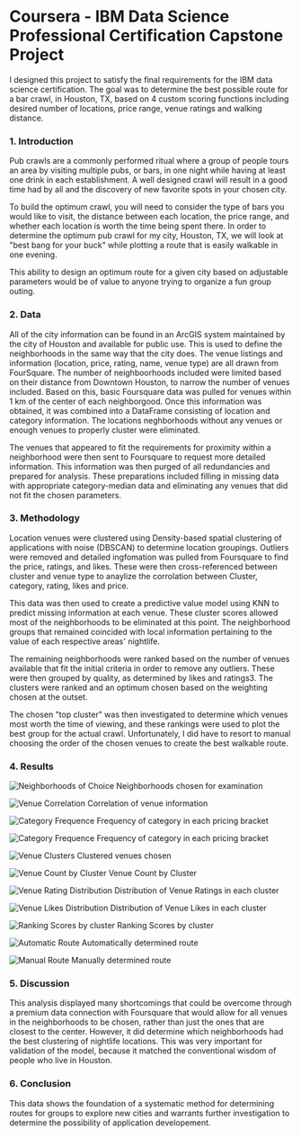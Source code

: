 # Coursera - IBM Data Science Professional Certification Capstone Project
I designed this project to satisfy the final requirements for the IBM data science certification. The goal was to determine the best possible route for a bar crawl, in Houston, TX, based on 4 custom scoring functions including desired number of locations, price range, venue ratings and walking distance.

### 1. Introduction
Pub crawls are a commonly performed ritual where a group of people tours an area by visiting multiple pubs, or bars, in one night while having at least one drink in each establishment. A well designed crawl will result in a good time had by all and the discovery of new favorite spots in your chosen city.

To build the optimum crawl, you will need to consider the type of bars you would like to visit, the distance between each location, the price range, and whether each location is worth the time being spent there. In order to determine the optimum pub crawl for my city, Houston, TX, we will look at "best bang for your buck" while plotting a route that is easily walkable in one evening.

This ability to design an optimum route for a given city based on adjustable parameters would be of value to anyone trying to organize a fun group outing.

### 2. Data
All of the city information can be found in an ArcGIS system maintained by the city of Houston and available for public use. This is used to define the neighborhoods in the same way that the city does. The venue listings and information (location, price, rating, name, venue type) are all drawn from FourSquare. The number of neighboorhoods included were limited based on their distance from Downtown Houston, to narrow the number of venues included. Based on this, basic Foursquare data was pulled for venues within 1 km of the center of each neighborgood. Once this information was obtained, it was combined into a DataFrame consisting of location and category information. The locations neghborhoods without any venues or enough venues to properly cluster were eliminated.

The venues that appeared to fit the requirements for proximity within a neighborhood were then sent to Foursquare to request more detailed information. This information was then purged of all redundancies and prepared for analysis. These preparations included filling in missing data with appropriate category-median data and eliminating any venues that did not fit the chosen parameters.

### 3. Methodology
Location venues were clustered using Density-based spatial clustering of applications with noise (DBSCAN) to determine location groupings. Outliers were removed and detailed ingfomation was pulled from Foursquare to find the price, ratings, and likes. These were then cross-referenced between cluster and venue type to anaylize the corrolation between Cluster, category, rating, likes and price.

This data was then used to create a predictive value model using KNN to predict missing information at each venue. These cluster scores allowed most of the neighborhoods to be eliminated at this point. The neighborhood groups that remained coincided with local information pertaining to the value of each respective areas' nightlife.

The remaining neighborhoods were ranked based on the number of venues available that fit the initial criteria in order to remove any outliers. These were then grouped by quality, as determined by likes and ratings3. The clusters were ranked and an optimum chosen based on the weighting chosen at the outset.

The chosen "top cluster" was then investigated to determine which venues most worth the time of viewing, and these rankings were used to plot the best group for the actual crawl. Unfortunately, I did have to resort to manual choosing the order of the chosen venues to create the best walkable route.

### 4. Results

![Neighborhoods of Choice](https://github.com/wiley0210/Quantitatively-Optimum-Houston-Pub-Crawl/blob/master/Crawl%20Result%20Photos/Picture1.png)
Neighborhoods chosen for examination

![Venue Correlation](https://github.com/wiley0210/Quantitatively-Optimum-Houston-Pub-Crawl/blob/master/Crawl%20Result%20Photos/Picture12.png)
Correlation of venue information

![Category Frequence](https://github.com/wiley0210/Quantitatively-Optimum-Houston-Pub-Crawl/blob/master/Crawl%20Result%20Photos/Picture2.png)
Frequency of category in each pricing bracket

![Category Frequence](https://github.com/wiley0210/Quantitatively-Optimum-Houston-Pub-Crawl/blob/master/Crawl%20Result%20Photos/Picture3.png)
Frequency of category in each pricing bracket

![Venue Clusters](https://github.com/wiley0210/Quantitatively-Optimum-Houston-Pub-Crawl/blob/master/Crawl%20Result%20Photos/Picture4.png)
Clustered venues chosen

![Venue Count by Cluster](https://github.com/wiley0210/Quantitatively-Optimum-Houston-Pub-Crawl/blob/master/Crawl%20Result%20Photos/Picture5.png)
Venue Count by Cluster

![Venue Rating Distribution](https://github.com/wiley0210/Quantitatively-Optimum-Houston-Pub-Crawl/blob/master/Crawl%20Result%20Photos/Picture6.png)
Distribution of Venue Ratings in each cluster

![Venue Likes Distribution](https://github.com/wiley0210/Quantitatively-Optimum-Houston-Pub-Crawl/blob/master/Crawl%20Result%20Photos/Picture7.png)
Distribution of Venue Likes in each cluster

![Ranking Scores by cluster](https://github.com/wiley0210/Quantitatively-Optimum-Houston-Pub-Crawl/blob/master/Crawl%20Result%20Photos/Picture8.png)
Ranking Scores by cluster

![Automatic Route](https://github.com/wiley0210/Quantitatively-Optimum-Houston-Pub-Crawl/blob/master/Crawl%20Result%20Photos/Picture9.png)
Automatically determined route

![Manual Route](https://github.com/wiley0210/Quantitatively-Optimum-Houston-Pub-Crawl/blob/master/Crawl%20Result%20Photos/Picture11.png)
Manually determined route

### 5. Discussion
This analysis displayed many shortcomings that could be overcome through a premium data connection with Foursquare that would allow for all venues in the neighborhoods to be chosen, rather than just the ones that are closest to the center. However, it did determine which neighborhoods had the best clustering of nightlife locations. This was very important for validation of the model, because it matched the conventional wisdom of people who live in Houston.

### 6. Conclusion
This data shows the foundation of a systematic method for determining routes for groups to explore new cities and warrants further investigation to determine the possibility of application developement.
